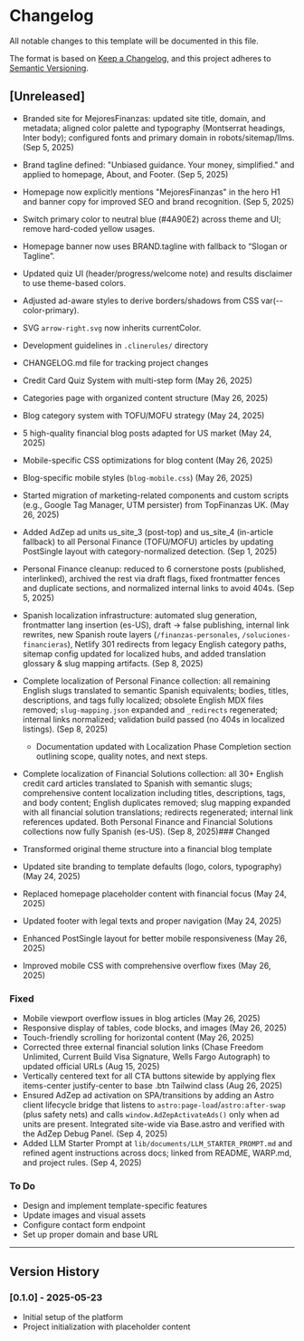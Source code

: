 # Changelog

All notable changes to this template will be documented in this file.

The format is based on [Keep a Changelog](https://keepachangelog.com/en/1.0.0/),
and this project adheres to [Semantic Versioning](https://semver.org/spec/v2.0.0.html).

## [Unreleased]

- Branded site for MejoresFinanzas: updated site title, domain, and metadata; aligned color palette and typography (Montserrat headings, Inter body); configured fonts and primary domain in robots/sitemap/llms. (Sep 5, 2025)
- Brand tagline defined: "Unbiased guidance. Your money, simplified." and applied to homepage, About, and Footer. (Sep 5, 2025)
- Homepage now explicitly mentions "MejoresFinanzas" in the hero H1 and banner copy for improved SEO and brand recognition. (Sep 5, 2025)
- Switch primary color to neutral blue (#4A90E2) across theme and UI; remove hard-coded yellow usages.
- Homepage banner now uses BRAND.tagline with fallback to “Slogan or Tagline”.
- Updated quiz UI (header/progress/welcome note) and results disclaimer to use theme-based colors.
- Adjusted ad-aware styles to derive borders/shadows from CSS var(--color-primary).
- SVG `arrow-right.svg` now inherits currentColor.
- Development guidelines in `.clinerules/` directory
- CHANGELOG.md file for tracking project changes
- Credit Card Quiz System with multi-step form (May 26, 2025)
- Categories page with organized content structure (May 26, 2025)
- Blog category system with TOFU/MOFU strategy (May 24, 2025)
- 5 high-quality financial blog posts adapted for US market (May 24, 2025)
- Mobile-specific CSS optimizations for blog content (May 26, 2025)
- Blog-specific mobile styles (`blog-mobile.css`) (May 26, 2025)
- Started migration of marketing-related components and custom scripts (e.g., Google Tag Manager, UTM persister) from TopFinanzas UK. (May 26, 2025)
- Added AdZep ad units us_site_3 (post-top) and us_site_4 (in-article fallback) to all Personal Finance (TOFU/MOFU) articles by updating PostSingle layout with category-normalized detection. (Sep 1, 2025)
- Personal Finance cleanup: reduced to 6 cornerstone posts (published, interlinked), archived the rest via draft flags, fixed frontmatter fences and duplicate sections, and normalized internal links to avoid 404s. (Sep 5, 2025)
- Spanish localization infrastructure: automated slug generation, frontmatter lang insertion (es-US), draft -> false publishing, internal link rewrites, new Spanish route layers (`/finanzas-personales`, `/soluciones-financieras`), Netlify 301 redirects from legacy English category paths, sitemap config updated for localized hubs, and added translation glossary & slug mapping artifacts. (Sep 8, 2025)
- Complete localization of Personal Finance collection: all remaining English slugs translated to semantic Spanish equivalents; bodies, titles, descriptions, and tags fully localized; obsolete English MDX files removed; `slug-mapping.json` expanded and `_redirects` regenerated; internal links normalized; validation build passed (no 404s in localized listings). (Sep 8, 2025)
  - Documentation updated with Localization Phase Completion section outlining scope, quality notes, and next steps.
- Complete localization of Financial Solutions collection: all 30+ English credit card articles translated to Spanish with semantic slugs; comprehensive content localization including titles, descriptions, tags, and body content; English duplicates removed; slug mapping expanded with all financial solution translations; redirects regenerated; internal link references updated. Both Personal Finance and Financial Solutions collections now fully Spanish (es-US). (Sep 8, 2025)### Changed

- Transformed original theme structure into a financial blog template
- Updated site branding to template defaults (logo, colors, typography) (May 24, 2025)
- Replaced homepage placeholder content with financial focus (May 24, 2025)
- Updated footer with legal texts and proper navigation (May 24, 2025)
- Enhanced PostSingle layout for better mobile responsiveness (May 26, 2025)
- Improved mobile CSS with comprehensive overflow fixes (May 26, 2025)

### Fixed

- Mobile viewport overflow issues in blog articles (May 26, 2025)
- Responsive display of tables, code blocks, and images (May 26, 2025)
- Touch-friendly scrolling for horizontal content (May 26, 2025)
- Corrected three external financial solution links (Chase Freedom Unlimited, Current Build Visa Signature, Wells Fargo Autograph) to updated official URLs (Aug 15, 2025)
- Vertically centered text for all CTA buttons sitewide by applying flex items-center justify-center to base .btn Tailwind class (Aug 26, 2025)
- Ensured AdZep ad activation on SPA/transitions by adding an Astro client lifecycle bridge that listens to `astro:page-load`/`astro:after-swap` (plus safety nets) and calls `window.AdZepActivateAds()` only when ad units are present. Integrated site-wide via Base.astro and verified with the AdZep Debug Panel. (Sep 4, 2025)
- Added LLM Starter Prompt at `lib/documents/LLM_STARTER_PROMPT.md` and refined agent instructions across docs; linked from README, WARP.md, and project rules. (Sep 4, 2025)

### To Do

- Design and implement template-specific features
- Update images and visual assets
- Configure contact form endpoint
- Set up proper domain and base URL

---

## Version History

### [0.1.0] - 2025-05-23

- Initial setup of the platform
- Project initialization with placeholder content

